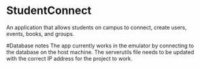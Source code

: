 # StudentConnect
An application that allows students on campus to connect, create users, events, books, and groups.

#Database notes
The app currently works in the emulator by connecting to the database on the host machine. The serverutils file needs to be updated with the correct IP address for the project to work.

